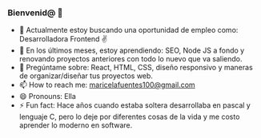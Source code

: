 ### Bienvenid@ 👋

- 🔭 Actualmente estoy buscando una oportunidad de empleo como: Desarrolladora Frontend ✌️
- 🌱 En los últimos meses, estoy aprendiendo: SEO, Node JS a fondo y renovando proyectos anteriores con todo lo nuevo que va saliendo. 
- 💬 Pregúntame sobre: React, HTML, CSS, diseño responsivo y maneras de organizar/diseñar tus proyectos web. 
- 📫 How to reach me: maricelafuentes100@gmail.com
- 😄 Pronouns: Ella
- ⚡ Fun fact: Hace años cuando estaba soltera desarrollaba en pascal y lenguaje C, pero lo deje por diferentes cosas de la vida y me costo aprender lo moderno en software. 
